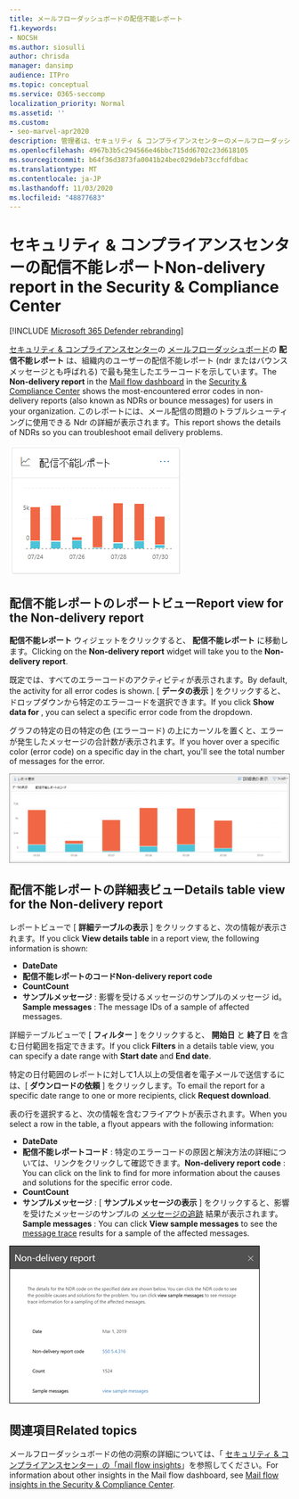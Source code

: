 ```yaml
---
title: メールフローダッシュボードの配信不能レポート
f1.keywords:
- NOCSH
ms.author: siosulli
author: chrisda
manager: dansimp
audience: ITPro
ms.topic: conceptual
ms.service: O365-seccomp
localization_priority: Normal
ms.assetid: ''
ms.custom:
- seo-marvel-apr2020
description: 管理者は、セキュリティ & コンプライアンスセンターのメールフローダッシュボードにある配信不能レポート (Ndr またはバウンスメッセージとも呼ばれる) で、組織内の送信者に対して発生する可能性の高いエラーコードを監視する方法について説明します。
ms.openlocfilehash: 4967b3b5c294566e46bbc715dd6702c23d618105
ms.sourcegitcommit: b64f36d3873fa0041b24bec029deb73ccfdfdbac
ms.translationtype: MT
ms.contentlocale: ja-JP
ms.lasthandoff: 11/03/2020
ms.locfileid: "48877683"
---
```

# <a name="non-delivery-report-in-the-security--compliance-center"></a><span data-ttu-id="3817b-103">セキュリティ & コンプライアンスセンターの配信不能レポート</span><span class="sxs-lookup"><span data-stu-id="3817b-103">Non-delivery report in the Security & Compliance Center</span></span>

[!INCLUDE [Microsoft 365 Defender rebranding](../includes/microsoft-defender-for-office.md)]


<span data-ttu-id="3817b-104">[セキュリティ & コンプライアンスセンター](https://protection.office.com)の [メールフローダッシュボード](mail-flow-insights-v2.md)の **配信不能レポート** は、組織内のユーザーの配信不能レポート (ndr またはバウンスメッセージとも呼ばれる) で最も発生したエラーコードを示しています。</span><span class="sxs-lookup"><span data-stu-id="3817b-104">The **Non-delivery report** in the [Mail flow dashboard](mail-flow-insights-v2.md) in the [Security & Compliance Center](https://protection.office.com) shows the most-encountered error codes in non-delivery reports (also known as NDRs or bounce messages) for users in your organization.</span></span> <span data-ttu-id="3817b-105">このレポートには、メール配信の問題のトラブルシューティングに使用できる Ndr の詳細が表示されます。</span><span class="sxs-lookup"><span data-stu-id="3817b-105">This report shows the details of NDRs so you can troubleshoot email delivery problems.</span></span>

![セキュリティ & コンプライアンスセンターのメールフローダッシュボードの配信不能レポートウィジェット](../../media/mfi-non-delivery-report-widget.png)

## <a name="report-view-for-the-non-delivery-report"></a><span data-ttu-id="3817b-107">配信不能レポートのレポートビュー</span><span class="sxs-lookup"><span data-stu-id="3817b-107">Report view for the Non-delivery report</span></span>

<span data-ttu-id="3817b-108">**配信不能レポート** ウィジェットをクリックすると、 **配信不能レポート** に移動します。</span><span class="sxs-lookup"><span data-stu-id="3817b-108">Clicking on the **Non-delivery report** widget will take you to the **Non-delivery report**.</span></span>

<span data-ttu-id="3817b-109">既定では、すべてのエラーコードのアクティビティが表示されます。</span><span class="sxs-lookup"><span data-stu-id="3817b-109">By default, the activity for all error codes is shown.</span></span> <span data-ttu-id="3817b-110">[ **データの表示** ] をクリックすると、ドロップダウンから特定のエラーコードを選択できます。</span><span class="sxs-lookup"><span data-stu-id="3817b-110">If you click **Show data for** , you can select a specific error code from the dropdown.</span></span>

<span data-ttu-id="3817b-111">グラフの特定の日の特定の色 (エラーコード) の上にカーソルを置くと、エラーが発生したメッセージの合計数が表示されます。</span><span class="sxs-lookup"><span data-stu-id="3817b-111">If you hover over a specific color (error code) on a specific day in the chart, you'll see the total number of messages for the error.</span></span>

![承認されていないドメインレポートのレポートビュー](../../media/mfi-non-delivery-report-overview-view.png)

## <a name="details-table-view-for-the-non-delivery-report"></a><span data-ttu-id="3817b-113">配信不能レポートの詳細表ビュー</span><span class="sxs-lookup"><span data-stu-id="3817b-113">Details table view for the Non-delivery report</span></span>

<span data-ttu-id="3817b-114">レポートビューで [ **詳細テーブルの表示** ] をクリックすると、次の情報が表示されます。</span><span class="sxs-lookup"><span data-stu-id="3817b-114">If you click **View details table** in a report view, the following information is shown:</span></span>

- <span data-ttu-id="3817b-115">**Date**</span><span class="sxs-lookup"><span data-stu-id="3817b-115">**Date**</span></span>
- <span data-ttu-id="3817b-116">**配信不能レポートのコード**</span><span class="sxs-lookup"><span data-stu-id="3817b-116">**Non-delivery report code**</span></span>
- <span data-ttu-id="3817b-117">**Count**</span><span class="sxs-lookup"><span data-stu-id="3817b-117">**Count**</span></span>
- <span data-ttu-id="3817b-118">**サンプルメッセージ** : 影響を受けるメッセージのサンプルのメッセージ id。</span><span class="sxs-lookup"><span data-stu-id="3817b-118">**Sample messages** : The message IDs of a sample of affected messages.</span></span>

<span data-ttu-id="3817b-119">詳細テーブルビューで [ **フィルター** ] をクリックすると、 **開始日** と **終了日** を含む日付範囲を指定できます。</span><span class="sxs-lookup"><span data-stu-id="3817b-119">If you click **Filters** in a details table view, you can specify a date range with **Start date** and **End date**.</span></span>

<span data-ttu-id="3817b-120">特定の日付範囲のレポートに対して1人以上の受信者を電子メールで送信するには、[ **ダウンロードの依頼** ] をクリックします。</span><span class="sxs-lookup"><span data-stu-id="3817b-120">To email the report for a specific date range to one or more recipients, click **Request download**.</span></span>

<span data-ttu-id="3817b-121">表の行を選択すると、次の情報を含むフライアウトが表示されます。</span><span class="sxs-lookup"><span data-stu-id="3817b-121">When you select a row in the table, a flyout appears with the following information:</span></span>

- <span data-ttu-id="3817b-122">**Date**</span><span class="sxs-lookup"><span data-stu-id="3817b-122">**Date**</span></span>
- <span data-ttu-id="3817b-123">**配信不能レポートコード** : 特定のエラーコードの原因と解決方法の詳細については、リンクをクリックして確認できます。</span><span class="sxs-lookup"><span data-stu-id="3817b-123">**Non-delivery report code** : You can click on the link to find for more information about the causes and solutions for the specific error code.</span></span>
- <span data-ttu-id="3817b-124">**Count**</span><span class="sxs-lookup"><span data-stu-id="3817b-124">**Count**</span></span>
- <span data-ttu-id="3817b-125">**サンプルメッセージ** : [ **サンプルメッセージの表示** ] をクリックすると、影響を受けたメッセージのサンプルの [メッセージの追跡](message-trace-scc.md) 結果が表示されます。</span><span class="sxs-lookup"><span data-stu-id="3817b-125">**Sample messages** : You can click **View sample messages** to see the [message trace](message-trace-scc.md) results for a sample of the affected messages.</span></span>

![配信不能レポートの [詳細] テーブルビューで行を選択した後の詳細ポップアップ](../../media/mfi-non-delivery-report-details-flyout.png)

## <a name="related-topics"></a><span data-ttu-id="3817b-127">関連項目</span><span class="sxs-lookup"><span data-stu-id="3817b-127">Related topics</span></span>

<span data-ttu-id="3817b-128">メールフローダッシュボードの他の洞察の詳細については、「 [セキュリティ & コンプライアンスセンター」の「mail flow insights](mail-flow-insights-v2.md)」を参照してください。</span><span class="sxs-lookup"><span data-stu-id="3817b-128">For information about other insights in the Mail flow dashboard, see [Mail flow insights in the Security & Compliance Center](mail-flow-insights-v2.md).</span></span>
